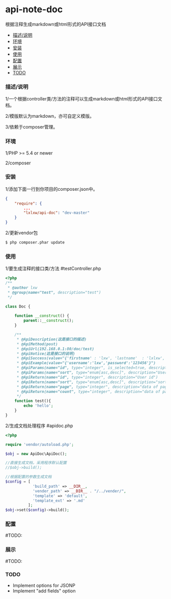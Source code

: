 # api-note-doc
根据注释生成markdown或html形式的API接口文档


* [描述/说明](#describe)
* [环境](#requirements)
* [安装](#install)
* [使用](#demo)
* [配置](#config)
* [展示](#show)
* [TODO](#todo)

### <a id="describe"></a>描述/说明

1/一个根据controller类/方法的注释可以生成markdown或html形式的API接口文档。

2/模版默认为markdown，亦可自定义模版。

3/依赖于composer管理。


### <a id="requirements"></a>环境

1/PHP >= 5.4 or newer

2/composer

### <a id="install"></a>安装

1/添加下面一行到你项目的composer.json中。
```json
{
    "require": {
        ...
        "lxlxw/api-doc": "dev-master"
    }
}
```

2/更新vendor包
```bash
$ php composer.phar update
```

### <a id="demo"></a>使用

1/要生成注释的接口类/方法 #testController.php
```php
<?php 
/**
 * @author lxw
 * @group(name="test", description="test")
 */

class Doc {
    
    function __construct() {
        parent::__construct();
    }

    /**
     * @ApiDescription(这是接口的描述)
     * @ApiMethod(post)
     * @ApiUrl(192.168.0.1:80/doc/test)
     * @ApiNotice(这是接口的说明)
     * @ApiSuccess(value="{'firstname' : 'lxw', 'lastname'  : 'lxlxw', 'lastLogin' : '2016-11-11'}")
     * @ApiExample(value="{'username':'lxw','password':'123456'}")
     * @ApiParams(name="id", type="integer", is_selected=true, description="User id")
     * @ApiParams(name="sort", type="enum[asc,desc]", description="User data")
     * @ApiReturn(name="id", type="integer", description="User id")
     * @ApiReturn(name="sort", type="enum[asc,desc]", description="sort data")
     * @ApiReturn(name="page", type="integer", description="data of page")
     * @ApiReturn(name="count", type="integer", description="data of page")
     */
    function test(){
        echo 'hello';
    }
}
```

2/生成文档处理程序 #apidoc.php

```php
<?php

require 'vendor/autoload.php';

$obj = new ApiDoc\ApiDoc();

//直接生成文档，采用程序默认配置
//$obj->build();

//根据配置的参数生成文档
$config = [
            'build_path' => __DIR__,
            'vender_path' => __DIR__ . "/../vender/",
            'template' => 'default',
            'template_ext' => '.md'
          ];
$obj->set($config)->build();
```

### <a id="config"></a>配置

#TODO:

### <a id="show"></a>展示

#TODO:

### <a id="todo"></a>TODO

* Implement options for JSONP
* Implement "add fields" option


